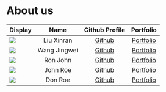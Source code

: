 # About us


Display | Name | Github Profile | Portfolio 
--------|:----:|:--------------:|:---------:
![](https://via.placeholder.com/100.png?text=Photo) | Liu Xinran | [Github](https://github.com/striris/) | [Portfolio](docs/team/xinran.md)
![](https://avatars.githubusercontent.com/u/69473846?s=400&u=7956442ea7a7d181262b3d76b5db4fd5d3f7a54c&v=4) | Wang Jingwei | [Github](https://github.com/Wang-Jingwei) | [Portfolio](docs/team/johndoe.md)
![](https://via.placeholder.com/100.png?text=Photo) | Ron John | [Github](https://github.com/) | [Portfolio](docs/team/johndoe.md)
![](https://via.placeholder.com/100.png?text=Photo) | John Roe | [Github](https://github.com/) | [Portfolio](docs/team/johndoe.md)
![](https://via.placeholder.com/100.png?text=Photo) | Don Roe | [Github](https://github.com/) | [Portfolio](docs/team/johndoe.md)
